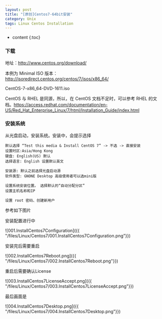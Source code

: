 ```yaml
---
layout: post
title: "[原创]Centos7-64bit安装"
category: Unix
tags: Linux Centos Installation
---
```


* content
{:toc}


### 下载

地址：http://www.centos.org/download/

本例为 Minimal ISO 版本：http://isoredirect.centos.org/centos/7/isos/x86_64/

CentOS-7-x86_64-DVD-1611.iso

CentOS 与 RHEL 是同源，所以，在 CentOS 文档不足时，可以参考 RHEL 的文档。https://access.redhat.com/documentation/en-US/Red_Hat_Enterprise_Linux/7/html/Installation_Guide/index.html


### 安装系统

从光盘启动，安装系统。安装中，会提示选择

    默认选择 “Test this media & Install CentOS 7” -> 不选 -> 直接安装
    设置时区:Asia/Hong Kong
	键盘: English(US) 默认
	选择语言: English 设置默认英文
	
	安装源: 默认之前选择光盘启动源
	软件类型: GNONE Desktop 高级使用者可以选mini版

    设置系统安装位置。 选择默认的“自动分配分区”
    设置主机名称和IP
	
    设置 root 密码、创建新用户

参考如下图片

安装配置进行中

![001.InstallCentos7Configuration]({{ "/files/Linux/Centos7/001.InstallCentos7Configuration.png"}})

安装完后需要重启

![002.InstallCentos7Reboot.png]({{ "/files/Linux/Centos7/002.InstallCentos7Reboot.png"}})

重启后需要确认License

![003.InstallCentos7LicenseAccept.png]({{ "/files/Linux/Centos7/003.InstallCentos7LicenseAccept.png"}})

最后画面是

![004.InstallCentos7Desktop.png]({{ "/files/Linux/Centos7/004.InstallCentos7Desktop.png"}})
